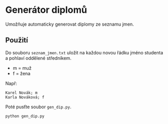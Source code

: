# Generátor diplomů

Umožňuje automaticky generovat diplomy ze seznamu jmen.

## Použití

Do souboru `seznam_jmen.txt` uložit na každou novou řádku jméno studenta a pohlaví oddělené středníkem.

- m = muž
- f = žena

Např:

```text
Karel Novák; m  
Karla Nováková; f
```

Poté pusťte soubor `gen_dip.py`.

````commandline
python gen_dip.py
````
